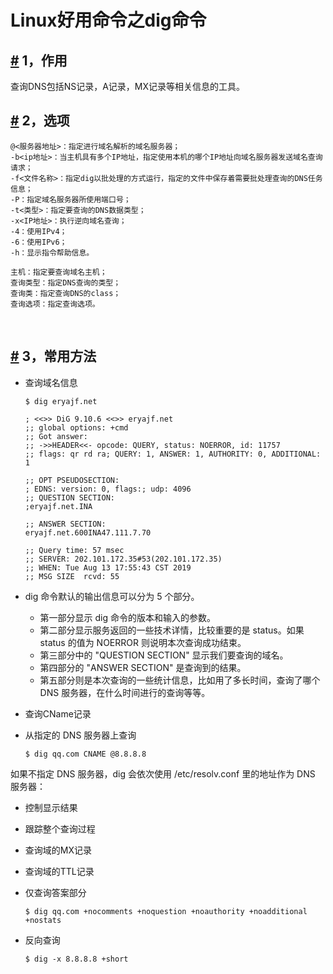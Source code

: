 # Linux好用命令之dig命令

## [#](https://wiki.eryajf.net/pages/5279.html#_1-%E4%BD%9C%E7%94%A8) 1，作用

查询DNS包括NS记录，A记录，MX记录等相关信息的工具。

## [#](https://wiki.eryajf.net/pages/5279.html#_2-%E9%80%89%E9%A1%B9) 2，选项

```
@<服务器地址>：指定进行域名解析的域名服务器；
-b<ip地址>：当主机具有多个IP地址，指定使用本机的哪个IP地址向域名服务器发送域名查询请求；
-f<文件名称>：指定dig以批处理的方式运行，指定的文件中保存着需要批处理查询的DNS任务信息；
-P：指定域名服务器所使用端口号；
-t<类型>：指定要查询的DNS数据类型；
-x<IP地址>：执行逆向域名查询；
-4：使用IPv4；
-6：使用IPv6；
-h：显示指令帮助信息。
```

```
主机：指定要查询域名主机；
查询类型：指定DNS查询的类型；
查询类：指定查询DNS的class；
查询选项：指定查询选项。
```

‍

## [#](https://wiki.eryajf.net/pages/5279.html#_3-%E5%B8%B8%E7%94%A8%E6%96%B9%E6%B3%95) 3，常用方法

* 查询域名信息

  ```
  $ dig eryajf.net

  ; <<>> DiG 9.10.6 <<>> eryajf.net
  ;; global options: +cmd
  ;; Got answer:
  ;; ->>HEADER<<- opcode: QUERY, status: NOERROR, id: 11757
  ;; flags: qr rd ra; QUERY: 1, ANSWER: 1, AUTHORITY: 0, ADDITIONAL: 1

  ;; OPT PSEUDOSECTION:
  ; EDNS: version: 0, flags:; udp: 4096
  ;; QUESTION SECTION:
  ;eryajf.net.INA

  ;; ANSWER SECTION:
  eryajf.net.600INA47.111.7.70

  ;; Query time: 57 msec
  ;; SERVER: 202.101.172.35#53(202.101.172.35)
  ;; WHEN: Tue Aug 13 17:55:43 CST 2019
  ;; MSG SIZE  rcvd: 55
  ```
* dig 命令默认的输出信息可以分为 5 个部分。

  * 第一部分显示 dig 命令的版本和输入的参数。
  * 第二部分显示服务返回的一些技术详情，比较重要的是 status。如果 status 的值为 NOERROR 则说明本次查询成功结束。
  * 第三部分中的 "QUESTION SECTION" 显示我们要查询的域名。
  * 第四部分的 "ANSWER SECTION" 是查询到的结果。
  * 第五部分则是本次查询的一些统计信息，比如用了多长时间，查询了哪个 DNS 服务器，在什么时间进行的查询等等。

* 查询CName记录
* 从指定的 DNS 服务器上查询

  ```
  $ dig qq.com CNAME @8.8.8.8
  ```

如果不指定 DNS 服务器，dig 会依次使用 /etc/resolv.conf 里的地址作为 DNS 服务器：

* 控制显示结果
* 跟踪整个查询过程
* 查询域的MX记录
* 查询域的TTL记录
* 仅查询答案部分

  ```
  $ dig qq.com +nocomments +noquestion +noauthority +noadditional +nostats
  ```
* 反向查询

  ```
  $ dig -x 8.8.8.8 +short
  ```

‍

